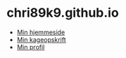 # chri89k9.github.io

- [Min hjemmeside](hjemmeside/hjemmeside.html)
- [Min kageopskrift](hjemmside/opskrift/opskrift.html)
- [Min profil](hjemmeside/profil/profil.html)